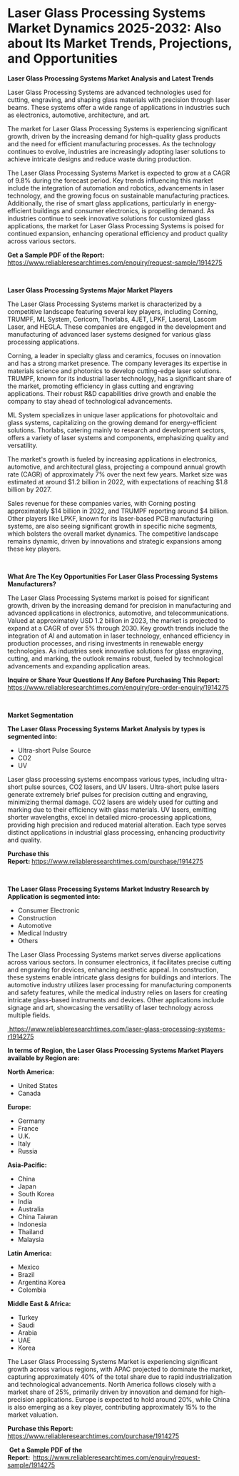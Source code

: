 <p><h1>Laser Glass Processing Systems Market Dynamics 2025-2032: Also about Its Market Trends, Projections, and Opportunities</h1></p><p><strong>Laser Glass Processing Systems Market Analysis and Latest Trends</strong></p>
<p><p>Laser Glass Processing Systems are advanced technologies used for cutting, engraving, and shaping glass materials with precision through laser beams. These systems offer a wide range of applications in industries such as electronics, automotive, architecture, and art. </p><p>The market for Laser Glass Processing Systems is experiencing significant growth, driven by the increasing demand for high-quality glass products and the need for efficient manufacturing processes. As the technology continues to evolve, industries are increasingly adopting laser solutions to achieve intricate designs and reduce waste during production.</p><p>The Laser Glass Processing Systems Market is expected to grow at a CAGR of 9.8% during the forecast period. Key trends influencing this market include the integration of automation and robotics, advancements in laser technology, and the growing focus on sustainable manufacturing practices. Additionally, the rise of smart glass applications, particularly in energy-efficient buildings and consumer electronics, is propelling demand. As industries continue to seek innovative solutions for customized glass applications, the market for Laser Glass Processing Systems is poised for continued expansion, enhancing operational efficiency and product quality across various sectors.</p></p>
<p><strong>Get a Sample PDF of the Report:&nbsp;</strong> <a href="https://www.reliableresearchtimes.com/enquiry/request-sample/1914275?utm_campaign=3326&utm_medium=2&utm_source=Github&utm_content=ia&utm_term=12042025&utm_id=laser-glass-processing-systems">https://www.reliableresearchtimes.com/enquiry/request-sample/1914275</a></p>
<p>&nbsp;</p>
<p><strong>Laser Glass Processing Systems Major Market Players</strong></p>
<p><p>The Laser Glass Processing Systems market is characterized by a competitive landscape featuring several key players, including Corning, TRUMPF, ML System, Cericom, Thorlabs, 4JET, LPKF, Laseral, Lascom Laser, and HEGLA. These companies are engaged in the development and manufacturing of advanced laser systems designed for various glass processing applications.</p><p>Corning, a leader in specialty glass and ceramics, focuses on innovation and has a strong market presence. The company leverages its expertise in materials science and photonics to develop cutting-edge laser solutions. TRUMPF, known for its industrial laser technology, has a significant share of the market, promoting efficiency in glass cutting and engraving applications. Their robust R&D capabilities drive growth and enable the company to stay ahead of technological advancements.</p><p>ML System specializes in unique laser applications for photovoltaic and glass systems, capitalizing on the growing demand for energy-efficient solutions. Thorlabs, catering mainly to research and development sectors, offers a variety of laser systems and components, emphasizing quality and versatility.</p><p>The market's growth is fueled by increasing applications in electronics, automotive, and architectural glass, projecting a compound annual growth rate (CAGR) of approximately 7% over the next few years. Market size was estimated at around $1.2 billion in 2022, with expectations of reaching $1.8 billion by 2027.</p><p>Sales revenue for these companies varies, with Corning posting approximately $14 billion in 2022, and TRUMPF reporting around $4 billion. Other players like LPKF, known for its laser-based PCB manufacturing systems, are also seeing significant growth in specific niche segments, which bolsters the overall market dynamics. The competitive landscape remains dynamic, driven by innovations and strategic expansions among these key players.</p></p>
<p>&nbsp;</p>
<p><strong>What Are The Key Opportunities For Laser Glass Processing Systems Manufacturers?</strong></p>
<p><p>The Laser Glass Processing Systems market is poised for significant growth, driven by the increasing demand for precision in manufacturing and advanced applications in electronics, automotive, and telecommunications. Valued at approximately USD 1.2 billion in 2023, the market is projected to expand at a CAGR of over 5% through 2030. Key growth trends include the integration of AI and automation in laser technology, enhanced efficiency in production processes, and rising investments in renewable energy technologies. As industries seek innovative solutions for glass engraving, cutting, and marking, the outlook remains robust, fueled by technological advancements and expanding application areas.</p></p>
<p><strong>Inquire or Share Your Questions If Any Before Purchasing This Report:</strong> <a href="https://www.reliableresearchtimes.com/enquiry/pre-order-enquiry/1914275?utm_campaign=3326&utm_medium=2&utm_source=Github&utm_content=ia&utm_term=12042025&utm_id=laser-glass-processing-systems">https://www.reliableresearchtimes.com/enquiry/pre-order-enquiry/1914275</a></p>
<p>&nbsp;</p>
<p><strong>Market Segmentation</strong></p>
<p><strong>The Laser Glass Processing Systems Market Analysis by types is segmented into:</strong></p>
<p><ul><li>Ultra-short Pulse Source</li><li>CO2</li><li>UV</li></ul></p>
<p><p>Laser glass processing systems encompass various types, including ultra-short pulse sources, CO2 lasers, and UV lasers. Ultra-short pulse lasers generate extremely brief pulses for precision cutting and engraving, minimizing thermal damage. CO2 lasers are widely used for cutting and marking due to their efficiency with glass materials. UV lasers, emitting shorter wavelengths, excel in detailed micro-processing applications, providing high precision and reduced material alteration. Each type serves distinct applications in industrial glass processing, enhancing productivity and quality.</p></p>
<p><strong>Purchase this Report:&nbsp;</strong><a href="https://www.reliableresearchtimes.com/purchase/1914275?utm_campaign=3326&utm_medium=2&utm_source=Github&utm_content=ia&utm_term=12042025&utm_id=laser-glass-processing-systems">https://www.reliableresearchtimes.com/purchase/1914275</a></p>
<p>&nbsp;</p>
<p><strong>The Laser Glass Processing Systems Market Industry Research by Application is segmented into:</strong></p>
<p><ul><li>Consumer Electronic</li><li>Construction</li><li>Automotive</li><li>Medical Industry</li><li>Others</li></ul></p>
<p><p>The Laser Glass Processing Systems market serves diverse applications across various sectors. In consumer electronics, it facilitates precise cutting and engraving for devices, enhancing aesthetic appeal. In construction, these systems enable intricate glass designs for buildings and interiors. The automotive industry utilizes laser processing for manufacturing components and safety features, while the medical industry relies on lasers for creating intricate glass-based instruments and devices. Other applications include signage and art, showcasing the versatility of laser technology across multiple fields.</p></p>
<p><a href="https://www.reliableresearchtimes.com/laser-glass-processing-systems-r1914275?utm_campaign=3326&utm_medium=2&utm_source=Github&utm_content=ia&utm_term=12042025&utm_id=laser-glass-processing-systems">&nbsp;https://www.reliableresearchtimes.com/laser-glass-processing-systems-r1914275</a></p>
<p><strong>In terms of Region, the Laser Glass Processing Systems Market Players available by Region are:</strong></p>
<p>
    <p> <strong> North America: </strong>
        <ul>
            <li>United States</li>
            <li>Canada</li>
        </ul>
        </p> 
    <p> <strong> Europe: </strong>
        <ul>
            <li>Germany</li>
            <li>France</li>
            <li>U.K.</li>
            <li>Italy</li>
            <li>Russia</li>
        </ul>
        </p> 
    <p> <strong> Asia-Pacific: </strong>
        <ul>
            <li>China</li>
            <li>Japan</li>
            <li>South Korea</li>
            <li>India</li>
            <li>Australia</li>
            <li>China Taiwan</li>
            <li>Indonesia</li>
            <li>Thailand</li>
            <li>Malaysia</li>
        </ul>
        </p> 
    <p> <strong> Latin America: </strong>
        <ul>
            <li>Mexico</li>
            <li>Brazil</li>
            <li>Argentina Korea</li>
            <li>Colombia</li>
        </ul>
        </p> 
    <p> <strong> Middle East & Africa: </strong>
        <ul>
            <li>Turkey</li>
            <li>Saudi</li>
            <li>Arabia</li>
            <li>UAE</li>
            <li>Korea</li>
        </ul>
    </p>
    </p>
<p><p>The Laser Glass Processing Systems Market is experiencing significant growth across various regions, with APAC projected to dominate the market, capturing approximately 40% of the total share due to rapid industrialization and technological advancements. North America follows closely with a market share of 25%, primarily driven by innovation and demand for high-precision applications. Europe is expected to hold around 20%, while China is also emerging as a key player, contributing approximately 15% to the market valuation.</p></p>
<p><strong>Purchase this Report: </strong><a href="https://www.reliableresearchtimes.com/purchase/1914275?utm_campaign=3326&utm_medium=2&utm_source=Github&utm_content=ia&utm_term=12042025&utm_id=laser-glass-processing-systems">https://www.reliableresearchtimes.com/purchase/1914275</a></p>
<p>&nbsp;<strong>Get a Sample PDF of the Report:&nbsp;&nbsp;</strong><a href="https://www.reliableresearchtimes.com/enquiry/request-sample/1914275?utm_campaign=3326&utm_medium=2&utm_source=Github&utm_content=ia&utm_term=12042025&utm_id=laser-glass-processing-systems">https://www.reliableresearchtimes.com/enquiry/request-sample/1914275</a></p>
<p><strong></strong></p>
<p><p></p><p></p><p></p></p>